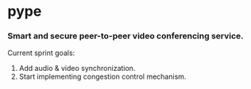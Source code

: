 # pype
### Smart and secure peer-to-peer video conferencing service.

Current sprint goals:

1. Add audio & video synchronization.
2. Start implementing congestion control mechanism.
